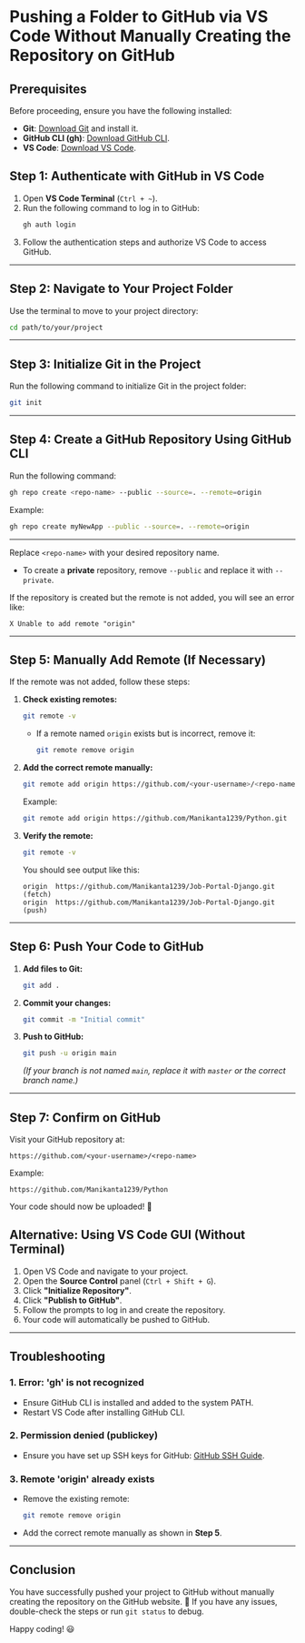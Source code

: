 # Pushing a Folder to GitHub via VS Code Without Manually Creating the Repository on GitHub

## **Prerequisites**
Before proceeding, ensure you have the following installed:
- **Git**: [Download Git](https://git-scm.com/downloads) and install it.
- **GitHub CLI (gh)**: [Download GitHub CLI](https://cli.github.com/).
- **VS Code**: [Download VS Code](https://code.visualstudio.com/).

## **Step 1: Authenticate with GitHub in VS Code**
1. Open **VS Code Terminal** (`Ctrl + ~`).
2. Run the following command to log in to GitHub:
   ```sh
   gh auth login
   ```
3. Follow the authentication steps and authorize VS Code to access GitHub.
---
## **Step 2: Navigate to Your Project Folder**
Use the terminal to move to your project directory:
```sh
cd path/to/your/project
```
---
## **Step 3: Initialize Git in the Project**
Run the following command to initialize Git in the project folder:
```sh
git init
```
---
## **Step 4: Create a GitHub Repository Using GitHub CLI**
Run the following command:
```sh
gh repo create <repo-name> --public --source=. --remote=origin
```
Example:
```sh
gh repo create myNewApp --public --source=. --remote=origin
```
---
Replace `<repo-name>` with your desired repository name.
- To create a **private** repository, remove `--public` and replace it with `--private`.

If the repository is created but the remote is not added, you will see an error like:
```
X Unable to add remote "origin"
```
---
## **Step 5: Manually Add Remote (If Necessary)**
If the remote was not added, follow these steps:
1. **Check existing remotes:**
   ```sh
   git remote -v
   ```
   - If a remote named `origin` exists but is incorrect, remove it:
     ```sh
     git remote remove origin
     ```
2. **Add the correct remote manually:**
   ```sh
   git remote add origin https://github.com/<your-username>/<repo-name>.git
   ```
   Example:
   ```sh
   git remote add origin https://github.com/Manikanta1239/Python.git
   ```
3. **Verify the remote:**
   ```sh
   git remote -v
   ```
   You should see output like this:
   ```
   origin  https://github.com/Manikanta1239/Job-Portal-Django.git (fetch)
   origin  https://github.com/Manikanta1239/Job-Portal-Django.git (push)
   ```
---
## **Step 6: Push Your Code to GitHub**
1. **Add files to Git:**
   ```sh
   git add .
   ```
2. **Commit your changes:**
   ```sh
   git commit -m "Initial commit"
   ```
3. **Push to GitHub:**
   ```sh
   git push -u origin main
   ```
   *(If your branch is not named `main`, replace it with `master` or the correct branch name.)*
---
## **Step 7: Confirm on GitHub**
Visit your GitHub repository at:
```
https://github.com/<your-username>/<repo-name>
```
Example:
```
https://github.com/Manikanta1239/Python
```

Your code should now be uploaded! 🎉

## **Alternative: Using VS Code GUI (Without Terminal)**
1. Open VS Code and navigate to your project.
2. Open the **Source Control** panel (`Ctrl + Shift + G`).
3. Click **"Initialize Repository"**.
4. Click **"Publish to GitHub"**.
5. Follow the prompts to log in and create the repository.
6. Your code will automatically be pushed to GitHub.

---
## **Troubleshooting**
### 1. **Error: 'gh' is not recognized**
- Ensure GitHub CLI is installed and added to the system PATH.
- Restart VS Code after installing GitHub CLI.

### 2. **Permission denied (publickey)**
- Ensure you have set up SSH keys for GitHub: [GitHub SSH Guide](https://docs.github.com/en/authentication/connecting-to-github-with-ssh/checking-for-existing-ssh-keys).

### 3. **Remote 'origin' already exists**
- Remove the existing remote:
  ```sh
  git remote remove origin
  ```
- Add the correct remote manually as shown in **Step 5**.

---
## **Conclusion**
You have successfully pushed your project to GitHub without manually creating the repository on the GitHub website. 🚀 If you have any issues, double-check the steps or run `git status` to debug.

Happy coding! 😃

